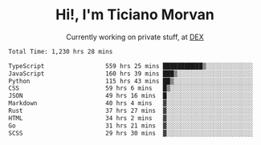 <h1 align="center">Hi!, I'm Ticiano Morvan</h1>
<p align="center">Currently working on private stuff, at <a href="https://getdex.ai" target="_blank">DEX</a></p>

<!--START_SECTION:waka-->

```txt
Total Time: 1,230 hrs 28 mins

TypeScript                 559 hrs 25 mins ███████████▒░░░░░░░░░░░░░   45.46 %
JavaScript                 160 hrs 39 mins ███▒░░░░░░░░░░░░░░░░░░░░░   13.06 %
Python                     115 hrs 43 mins ██▒░░░░░░░░░░░░░░░░░░░░░░   09.41 %
CSS                        59 hrs 6 mins   █▒░░░░░░░░░░░░░░░░░░░░░░░   04.80 %
JSON                       49 hrs 16 mins  █░░░░░░░░░░░░░░░░░░░░░░░░   04.01 %
Markdown                   40 hrs 4 mins   ▓░░░░░░░░░░░░░░░░░░░░░░░░   03.26 %
Rust                       37 hrs 27 mins  ▓░░░░░░░░░░░░░░░░░░░░░░░░   03.04 %
HTML                       34 hrs 2 mins   ▓░░░░░░░░░░░░░░░░░░░░░░░░   02.77 %
Go                         31 hrs 21 mins  ▓░░░░░░░░░░░░░░░░░░░░░░░░   02.55 %
SCSS                       29 hrs 30 mins  ▓░░░░░░░░░░░░░░░░░░░░░░░░   02.40 %
```

<!--END_SECTION:waka-->
